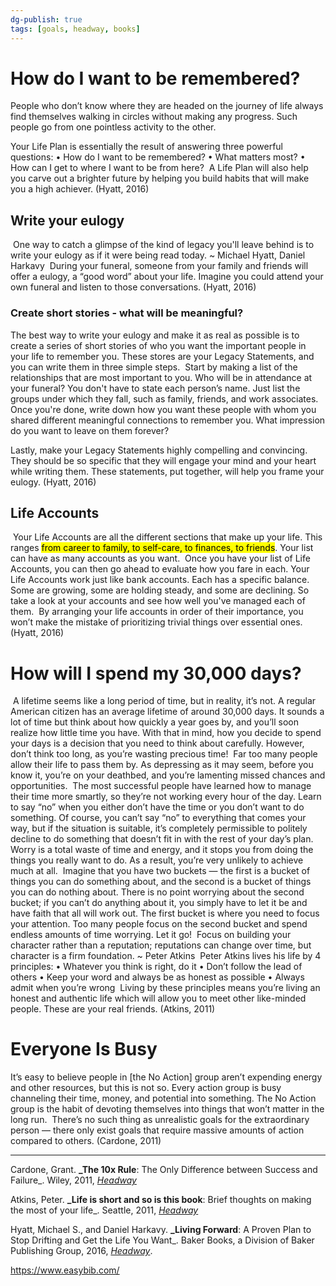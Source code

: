 ```yaml
---
dg-publish: true
tags: [goals, headway, books]
---
```


# How do I want to be remembered?

People who don’t know where they are headed on the journey of life always find themselves walking in circles without making any progress. Such people go from one pointless activity to the other.

Your Life Plan is essentially the result of answering three powerful questions:
• How do I want to be remembered?
• What matters most?
• How can I get to where I want to be from here?
​
A Life Plan will also help you carve out a brighter future by helping you build habits that will make you a high achiever. (Hyatt, 2016)
​
## Write your eulogy
​
One way to catch a glimpse of the kind of legacy you'll leave behind is to write your eulogy as if it were being read today. ~ Michael Hyatt, Daniel Harkavy
​
During your funeral, someone from your family and friends will offer a eulogy, a “good word” about your life. Imagine you could attend your own funeral and listen to those conversations. (Hyatt, 2016)
​
### Create short stories - what will be meaningful?

The best way to write your eulogy and make it as real as possible is to create a series of short stories of who you want the important people in your life to remember you. These stores are your Legacy Statements, and you can write them in three simple steps.
​
Start by making a list of the relationships that are most important to you. Who will be in attendance at your funeral? You don't have to state each person’s name. Just list the groups under which they fall, such as family, friends, and work associates.
​
Once you're done, write down how you want these people with whom you shared different meaningful connections to remember you. What impression do you want to leave on them forever?

Lastly, make your Legacy Statements highly compelling and convincing. They should be so specific that they will engage your mind and your heart while writing them. These statements, put together, will help you frame your eulogy. (Hyatt, 2016)

## Life Accounts
​
Your Life Accounts are all the different sections that make up your life. This ranges <mark class="hltr-yellow">from career to family, to self-care, to finances, to friends</mark>. Your list can have as many accounts as you want.
​
Once you have your list of Life Accounts, you can then go ahead to evaluate how you fare in each. Your Life Accounts work just like bank accounts. Each has a specific balance. Some are growing, some are holding steady, and some are declining. So take a look at your accounts and see how well you've managed each of them.
​
By arranging your life accounts in order of their importance, you won’t make the mistake of prioritizing trivial things over essential ones. (Hyatt, 2016)

# How will I spend my 30,000 days?
​
A lifetime seems like a long period of time, but in reality, it’s not. A regular American citizen has an average lifetime of around 30,000 days. It sounds a lot of time but think about how quickly a year goes by, and you’ll soon realize how little time you have. With that in mind, how you decide to spend your days is a decision that you need to think about carefully. However, don’t think too long, as you’re wasting precious time!
​
Far too many people allow their life to pass them by. As depressing as it may seem, before you know it, you’re on your deathbed, and you’re lamenting missed chances and opportunities.
​
The most successful people have learned how to manage their time more smartly, so they’re not working every hour of the day. Learn to say “no” when you either don’t have the time or you don’t want to do something. Of course, you can’t say “no” to everything that comes your way, but if the situation is suitable, it’s completely permissible to politely decline to do something that doesn’t fit in with the rest of your day’s plan.
​
Worry is a total waste of time and energy, and it stops you from doing the things you really want to do. As a result, you’re very unlikely to achieve much at all.
​
Imagine that you have two buckets — the first is a bucket of things you can do something about, and the second is a bucket of things you can do nothing about. There is no point worrying about the second bucket; if you can’t do anything about it, you simply have to let it be and have faith that all will work out. The first bucket is where you need to focus your attention. Too many people focus on the second bucket and spend endless amounts of time worrying. Let it go!
​
Focus on building your character rather than a reputation; reputations can change over time, but character is a firm foundation. ~ Peter Atkins
​
Peter Atkins lives his life by 4 principles: 
• Whatever you think is right, do it 
• Don’t follow the lead of others 
• Keep your word and always be as honest as possible 
• Always admit when you’re wrong
​
Living by these principles means you’re living an honest and authentic life which will allow you to meet other like-minded people. These are your real friends. (Atkins, 2011)
​
# Everyone Is Busy

It’s easy to believe people in [the No Action] group aren’t expending energy and other resources, but this is not so. Every action group is busy channeling their time, money, and potential into something. The No Action group is the habit of devoting themselves into things that won’t matter in the long run.
​
There’s no such thing as unrealistic goals for the extraordinary person — there only exist goals that require massive amounts of action compared to others. (Cardone, 2011)

---
Cardone, Grant. **_The 10x Rule**: The Only Difference between Success and Failure_. Wiley, 2011, [_Headway_](https://web.get-headway.com/book/the-10x-rule)

Atkins, Peter. **_Life is short and so is this book**: Brief thoughts on making the most of your life_. Seattle, 2011, [_Headway_](https://headway.onelink.me/9USK?pid=app_referral&af_web_dp=https%3A%2F%2Fweb.get-headway.com%2Fbook%2Flife-is-short-and-so-is-this-book&c=highlight&af_siteid=summary_text)

Hyatt, Michael S., and Daniel Harkavy. **_Living Forward**: A Proven Plan to Stop Drifting and Get the Life You Want_. Baker Books, a Division of Baker Publishing Group, 2016, [_Headway_](https://headway.onelink.me/9USK?pid=app_referral&af_web_dp=https%3A%2F%2Fweb.get-headway.com%2Fbook%2Fliving-forward&c=highlight&af_siteid=summary_text).

https://www.easybib.com/